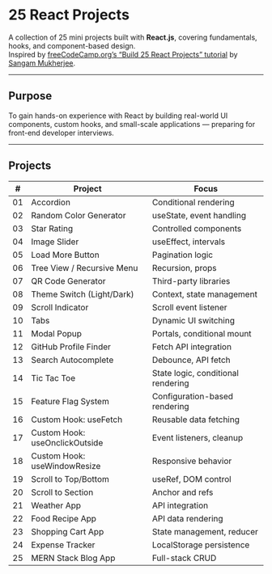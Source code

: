 # 25 React Projects

A collection of 25 mini projects built with **React.js**, covering fundamentals, hooks, and component-based design.  
Inspired by [freeCodeCamp.org’s “Build 25 React Projects” tutorial](https://www.youtube.com/watch?v=5ZdHfJVAY-s) by [Sangam Mukherjee](https://github.com/sangammukherjee).

---

## Purpose
To gain hands-on experience with React by building real-world UI components, custom hooks, and small-scale applications — preparing for front-end developer interviews.

---

## Projects

| # | Project | Focus |
|---|----------|--------|
| 01 | Accordion | Conditional rendering |
| 02 | Random Color Generator | useState, event handling |
| 03 | Star Rating | Controlled components |
| 04 | Image Slider | useEffect, intervals |
| 05 | Load More Button | Pagination logic |
| 06 | Tree View / Recursive Menu | Recursion, props |
| 07 | QR Code Generator | Third-party libraries |
| 08 | Theme Switch (Light/Dark) | Context, state management |
| 09 | Scroll Indicator | Scroll event listener |
| 10 | Tabs | Dynamic UI switching |
| 11 | Modal Popup | Portals, conditional mount |
| 12 | GitHub Profile Finder | Fetch API integration |
| 13 | Search Autocomplete | Debounce, API fetch |
| 14 | Tic Tac Toe | State logic, conditional rendering |
| 15 | Feature Flag System | Configuration-based rendering |
| 16 | Custom Hook: useFetch | Reusable data fetching |
| 17 | Custom Hook: useOnclickOutside | Event listeners, cleanup |
| 18 | Custom Hook: useWindowResize | Responsive behavior |
| 19 | Scroll to Top/Bottom | useRef, DOM control |
| 20 | Scroll to Section | Anchor and refs |
| 21 | Weather App | API integration |
| 22 | Food Recipe App | API data rendering |
| 23 | Shopping Cart App | State management, reducer |
| 24 | Expense Tracker | LocalStorage persistence |
| 25 | MERN Stack Blog App | Full-stack CRUD |